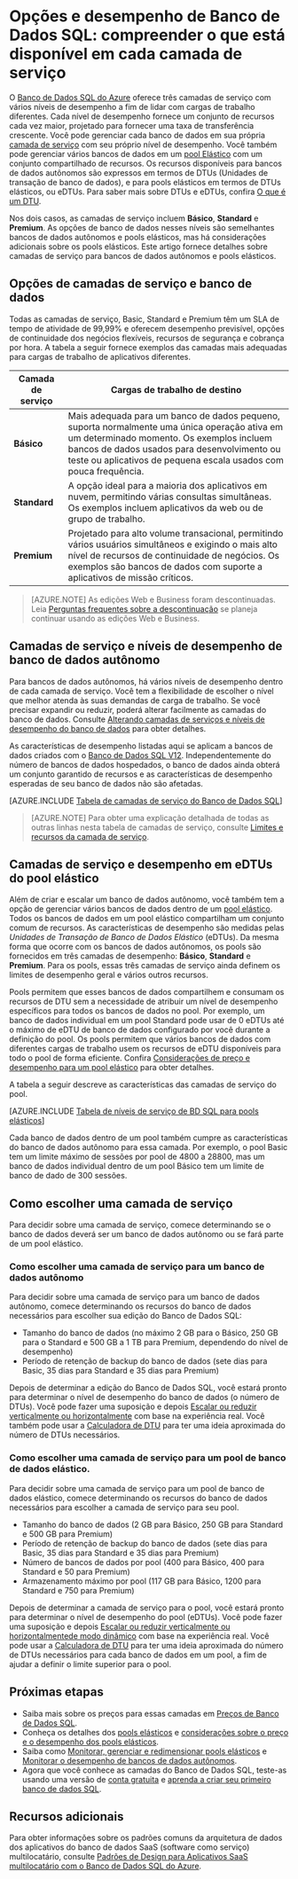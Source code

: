 <properties
	pageTitle="Opções e desempenho do Banco de Dados SQL: camadas de serviço | Microsoft Azure"
	description="Compare os recursos de continuidade dos negócios e o desempenho do Banco de Dados SQL das camadas de serviço para equilibrar o custo e o recurso à medida que você dimensiona."
	keywords="opções de banco de dados, desempenho do banco de dados"
	services="sql-database"
	documentationCenter=""
	authors="CarlRabeler"
	manager="jhubbard"
	editor="CarlRabeler"/>

<tags
	ms.service="sql-database"
	ms.devlang="na"
	ms.topic="get-started-article"
	ms.tgt_pltfrm="na"
	ms.workload="data-management"
	ms.date="08/10/2016"
	ms.author="carlrab"/>

# Opções e desempenho de Banco de Dados SQL: compreender o que está disponível em cada camada de serviço

O [Banco de Dados SQL do Azure](sql-database-technical-overview.md) oferece três camadas de serviço com vários níveis de desempenho a fim de lidar com cargas de trabalho diferentes. Cada nível de desempenho fornece um conjunto de recursos cada vez maior, projetado para fornecer uma taxa de transferência crescente. Você pode gerenciar cada banco de dados em sua própria [camada de serviço](sql-database-service-tiers.md#standalone-database-service-tiers-and-performance-levels) com seu próprio nível de desempenho. Você também pode gerenciar vários bancos de dados em um [pool Elástico](sql-database-service-tiers.md#elastic-pool-service-tiers-and-performance-in-edtus) com um conjunto compartilhado de recursos. Os recursos disponíveis para bancos de dados autônomos são expressos em termos de DTUs (Unidades de transação de banco de dados), e para pools elásticos em termos de DTUs elásticos, ou eDTUs. Para saber mais sobre DTUs e eDTUs, confira [O que é um DTU](sql-database-what-is-a-DTU.md).

Nos dois casos, as camadas de serviço incluem **Básico**, **Standard** e **Premium**. As opções de banco de dados nesses níveis são semelhantes bancos de dados autônomos e pools elásticos, mas há considerações adicionais sobre os pools elásticos. Este artigo fornece detalhes sobre camadas de serviço para bancos de dados autônomos e pools elásticos.

## Opções de camadas de serviço e banco de dados
Todas as camadas de serviço, Basic, Standard e Premium têm um SLA de tempo de atividade de 99,99% e oferecem desempenho previsível, opções de continuidade dos negócios flexíveis, recursos de segurança e cobrança por hora. A tabela a seguir fornece exemplos das camadas mais adequadas para cargas de trabalho de aplicativos diferentes.

| Camada de serviço | Cargas de trabalho de destino |
|---|---|
| **Básico** | Mais adequada para um banco de dados pequeno, suporta normalmente uma única operação ativa em um determinado momento. Os exemplos incluem bancos de dados usados para desenvolvimento ou teste ou aplicativos de pequena escala usados com pouca frequência. |
| **Standard** | A opção ideal para a maioria dos aplicativos em nuvem, permitindo várias consultas simultâneas. Os exemplos incluem aplicativos da web ou de grupo de trabalho. |
| **Premium** | Projetado para alto volume transacional, permitindo vários usuários simultâneos e exigindo o mais alto nível de recursos de continuidade de negócios. Os exemplos são bancos de dados com suporte a aplicativos de missão críticos. |

>[AZURE.NOTE] As edições Web e Business foram descontinuadas. Leia [Perguntas frequentes sobre a descontinuação](https://azure.microsoft.com/pricing/details/sql-database/web-business/) se planeja continuar usando as edições Web e Business.

## Camadas de serviço e níveis de desempenho de banco de dados autônomo
Para bancos de dados autônomos, há vários níveis de desempenho dentro de cada camada de serviço. Você tem a flexibilidade de escolher o nível que melhor atenda às suas demandas de carga de trabalho. Se você precisar expandir ou reduzir, poderá alterar facilmente as camadas do banco de dados. Consulte [Alterando camadas de serviços e níveis de desempenho do banco de dados](sql-database-scale-up.md) para obter detalhes.

As características de desempenho listadas aqui se aplicam a bancos de dados criados com o [Banco de Dados SQL V12](sql-database-v12-whats-new.md). Independentemente do número de bancos de dados hospedados, o banco de dados ainda obterá um conjunto garantido de recursos e as características de desempenho esperadas de seu banco de dados não são afetadas.

[AZURE.INCLUDE [Tabela de camadas de serviço do Banco de Dados SQL](../../includes/sql-database-service-tiers-table.md)]

>[AZURE.NOTE] Para obter uma explicação detalhada de todas as outras linhas nesta tabela de camadas de serviço, consulte [Limites e recursos da camada de serviço](sql-database-performance-guidance.md#service-tier-capabilities-and-limits).

## Camadas de serviço e desempenho em eDTUs do pool elástico
Além de criar e escalar um banco de dados autônomo, você também tem a opção de gerenciar vários bancos de dados dentro de um [pool elástico](sql-database-elastic-pool.md). Todos os bancos de dados em um pool elástico compartilham um conjunto comum de recursos. As características de desempenho são medidas pelas *Unidades de Transação de Banco de Dados Elástico* (eDTUs). Da mesma forma que ocorre com os bancos de dados autônomos, os pools são fornecidos em três camadas de desempenho: **Básico**, **Standard** e **Premium**. Para os pools, essas três camadas de serviço ainda definem os limites de desempenho geral e vários outros recursos.

Pools permitem que esses bancos de dados compartilhem e consumam os recursos de DTU sem a necessidade de atribuir um nível de desempenho específicos para todos os bancos de dados no pool. Por exemplo, um banco de dados individual em um pool Standard pode usar de 0 eDTUs até o máximo de eDTU de banco de dados configurado por você durante a definição do pool. Os pools permitem que vários bancos de dados com diferentes cargas de trabalho usem os recursos de eDTU disponíveis para todo o pool de forma eficiente. Confira [Considerações de preço e desempenho para um pool elástico](sql-database-elastic-pool-guidance.md) para obter detalhes.

A tabela a seguir descreve as características das camadas de serviço do pool.

[AZURE.INCLUDE [Tabela de níveis de serviço de BD SQL para pools elásticos](../../includes/sql-database-service-tiers-table-elastic-db-pools.md)]

Cada banco de dados dentro de um pool também cumpre as características do banco de dados autônomo para essa camada. Por exemplo, o pool Basic tem um limite máximo de sessões por pool de 4800 a 28800, mas um banco de dados individual dentro de um pool Básico tem um limite de banco de dado de 300 sessões.

## Como escolher uma camada de serviço

Para decidir sobre uma camada de serviço, comece determinando se o banco de dados deverá ser um banco de dados autônomo ou se fará parte de um pool elástico.

### Como escolher uma camada de serviço para um banco de dados autônomo

Para decidir sobre uma camada de serviço para um banco de dados autônomo, comece determinando os recursos do banco de dados necessários para escolher sua edição do Banco de Dados SQL:

- Tamanho do banco de dados (no máximo 2 GB para o Básico, 250 GB para o Standard e 500 GB a 1 TB para Premium, dependendo do nível de desempenho)
- Período de retenção de backup do banco de dados (sete dias para Basic, 35 dias para Standard e 35 dias para Premium)

Depois de determinar a edição do Banco de Dados SQL, você estará pronto para determinar o nível de desempenho do banco de dados (o número de DTUs). Você pode fazer uma suposição e depois [Escalar ou reduzir verticalmente ou horizontalmente](sql-database-scale-up.md) com base na experiência real. Você também pode usar a [Calculadora de DTU](http://dtucalculator.azurewebsites.net/) para ter uma ideia aproximada do número de DTUs necessários.

### Como escolher uma camada de serviço para um pool de banco de dados elástico.

Para decidir sobre uma camada de serviço para um pool de banco de dados elástico, comece determinando os recursos do banco de dados necessários para escolher a camada de serviço para seu pool.

- Tamanho do banco de dados (2 GB para Básico, 250 GB para Standard e 500 GB para Premium)
- Período de retenção de backup do banco de dados (sete dias para Basic, 35 dias para Standard e 35 dias para Premium)
- Número de bancos de dados por pool (400 para Básico, 400 para Standard e 50 para Premium)
- Armazenamento máximo por pool (117 GB para Básico, 1200 para Standard e 750 para Premium)

Depois de determinar a camada de serviço para o pool, você estará pronto para determinar o nível de desempenho do pool (eDTUs). Você pode fazer uma suposição e depois [Escalar ou reduzir verticalmente ou horizontalmentede modo dinâmico](sql-database-elastic-pool-manage-portal.md#change-performance-settings-of-a-pool) com base na experiência real. Você pode usar a [Calculadora de DTU](http://dtucalculator.azurewebsites.net/) para ter uma ideia aproximada do número de DTUs necessários para cada banco de dados em um pool, a fim de ajudar a definir o limite superior para o pool.

## Próximas etapas
- Saiba mais sobre os preços para essas camadas em [Preços de Banco de Dados SQL](https://azure.microsoft.com/pricing/details/sql-database/).
- Conheça os detalhes dos [pools elásticos](sql-database-elastic-pool-guidance.md) e [considerações sobre o preço e o desempenho dos pools elásticos](sql-database-elastic-pool-guidance.md).
- Saiba como [Monitorar, gerenciar e redimensionar pools elásticos](sql-database-elastic-pool-manage-portal.md) e [Monitorar o desempenho de bancos de dados autônomos](sql-database-single-database-monitor.md).
- Agora que você conhece as camadas do Banco de Dados SQL, teste-as usando uma versão de [conta gratuita](https://azure.microsoft.com/pricing/free-trial/) e [aprenda a criar seu primeiro banco de dados SQL](sql-database-get-started.md).

## Recursos adicionais

Para obter informações sobre os padrões comuns da arquitetura de dados dos aplicativos do banco de dados SaaS (software como serviço) multilocatário, consulte [Padrões de Design para Aplicativos SaaS multilocatário com o Banco de Dados SQL do Azure](sql-database-design-patterns-multi-tenancy-saas-applications.md).

<!----HONumber=AcomDC_0921_2016-->